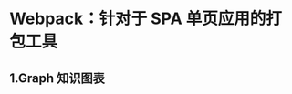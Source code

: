 # Webpack：针对于 SPA 单页应用的打包工具

## 1.Graph 知识图表

<Mind :data="data" height="450" offsetLeft="10" />
<script setup>
import { onMounted, ref } from "vue";
const data = ref({
			data: {
				text: "Webpack",
			},
			children: [ 
				{data: { text: "Enter 入口设置" }}, 
				{data: { text: "Output 出口设置" }}, 
				{data: { text: "Loader 处理静态资源" }}, 
				{
					data: { text: "Plugins 扩展插件" },
					children: [
						{data: { text: "webpack-dev-server 本地开发环境" }}
					]
				}, 
			]
		})
</script>
